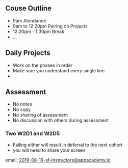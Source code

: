 ## Couse Outline
* 9am Atendance
* 9am to 12:20pm Pairing on Projects
* 12:20pm - 1:30pm Break
* ...

## Daily Projects
* Work on the phases in order
* Make sure you understand every single line
*

## Assessment
* No notes
* No copy
* No sharing of assessment
* No discussion with others during assessment

### Two W2D1 and W2D5
* Failing either will result in deferral to the next cohort
* you will need to share your screen

email:
2019-08-19-sf-instructors@appacademy.io
